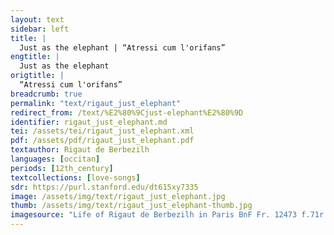 ```yaml
---
layout: text
sidebar: left
title: |
  Just as the elephant | “Atressi cum l'orifans”
engtitle: |
  Just as the elephant
origtitle: |
  “Atressi cum l'orifans”
breadcrumb: true
permalink: "text/rigaut_just_elephant"
redirect_from: /text/%E2%80%9Cjust-elephant%E2%80%9D
identifier: rigaut_just_elephant.md
tei: /assets/tei/rigaut_just_elephant.xml
pdf: /assets/pdf/rigaut_just_elephant.pdf
textauthor: Rigaut de Berbezilh
languages: [occitan]
periods: [12th_century]
textcollections: [love-songs]
sdr: https://purl.stanford.edu/dt615xy7335
image: /assets/img/text/rigaut_just_elephant.jpg
thumb: /assets/img/text/rigaut_just_elephant-thumb.jpg
imagesource: "Life of Rigaut de Berbezilh in Paris BnF Fr. 12473 f.71r (Occitan Songbook K) [Public Domain]"
---
```

